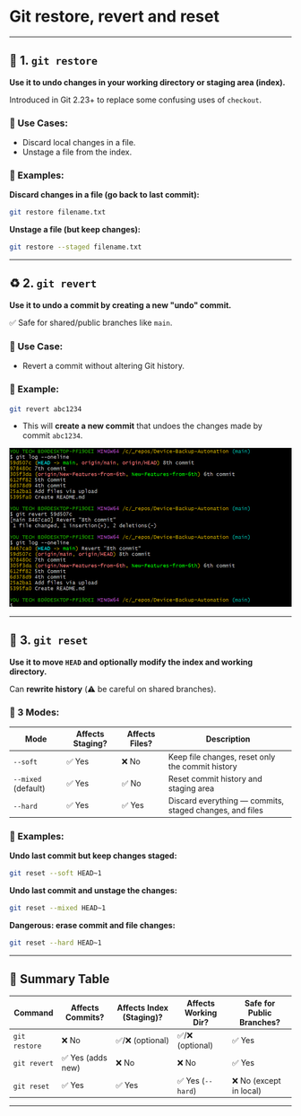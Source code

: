 # Git restore, revert and reset

---

## 🔧 1. `git restore`

**Use it to undo changes in your working directory or staging area (index).**

Introduced in Git 2.23+ to replace some confusing uses of `checkout`.

### 🔹 Use Cases:

- Discard local changes in a file.
- Unstage a file from the index.

### 🔹 Examples:

**Discard changes in a file (go back to last commit):**

```bash
git restore filename.txt

```

**Unstage a file (but keep changes):**

```bash
git restore --staged filename.txt

```

---

## ♻️ 2. `git revert`

**Use it to undo a commit by creating a new "undo" commit.**

✅ Safe for shared/public branches like `main`.

### 🔹 Use Case:

- Revert a commit without altering Git history.

### 🔹 Example:

```bash
git revert abc1234

```

- This will **create a new commit** that undoes the changes made by commit `abc1234`.

![image.png](Git%20restore,%20revert%20and%20reset%2021b7453a63378046a386d2a06ff93257/image.png)

---

## 🔁 3. `git reset`

**Use it to move `HEAD` and optionally modify the index and working directory.**

Can **rewrite history** (⚠️ be careful on shared branches).

### 🔹 3 Modes:

| Mode | Affects Staging? | Affects Files? | Description |
| --- | --- | --- | --- |
| `--soft` | ✅ Yes | ❌ No | Keep file changes, reset only the commit history |
| `--mixed` (default) | ✅ Yes | ✅ No | Reset commit history and staging area |
| `--hard` | ✅ Yes | ✅ Yes | Discard everything — commits, staged changes, and files |

### 🔹 Examples:

**Undo last commit but keep changes staged:**

```bash
git reset --soft HEAD~1

```

**Undo last commit and unstage the changes:**

```bash
git reset --mixed HEAD~1

```

**Dangerous: erase commit and file changes:**

```bash
git reset --hard HEAD~1

```

---

## 🧠 Summary Table

| Command | Affects Commits? | Affects Index (Staging)? | Affects Working Dir? | Safe for Public Branches? |
| --- | --- | --- | --- | --- |
| `git restore` | ❌ No | ✅/❌ (optional) | ✅/❌ (optional) | ✅ Yes |
| `git revert` | ✅ Yes (adds new) | ❌ No | ❌ No | ✅ Yes |
| `git reset` | ✅ Yes | ✅ Yes | ✅ Yes (`--hard`) | ❌ No (except in local) |

---
